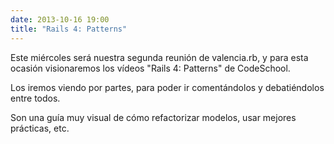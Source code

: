 ```yaml
---
date: 2013-10-16 19:00
title: "Rails 4: Patterns"
---
```


Este miércoles será nuestra segunda reunión de valencia.rb, y para esta ocasión visionaremos los vídeos "Rails 4: Patterns" de CodeSchool.
 
Los iremos viendo por partes, para poder ir comentándolos y debatiéndolos entre todos.
 
Son una guía muy visual de cómo refactorizar modelos, usar mejores prácticas, etc.
